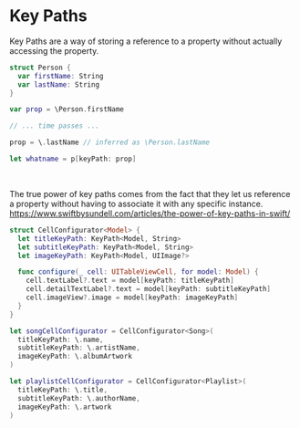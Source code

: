 # Key Paths
Key Paths are a way of storing a reference to a property without actually accessing the property. 

```swift
struct Person {
  var firstName: String
  var lastName: String
}

var prop = \Person.firstName

// ... time passes ...

prop = \.lastName // inferred as \Person.lastName

let whatname = p[keyPath: prop]
```

<br>

The true power of key paths comes from the fact that they let us reference a property without having to associate it with any specific instance.  
https://www.swiftbysundell.com/articles/the-power-of-key-paths-in-swift/

```swift
struct CellConfigurator<Model> {
  let titleKeyPath: KeyPath<Model, String>
  let subtitleKeyPath: KeyPath<Model, String>
  let imageKeyPath: KeyPath<Model, UIImage?>

  func configure(_ cell: UITableViewCell, for model: Model) {
    cell.textLabel?.text = model[keyPath: titleKeyPath]
    cell.detailTextLabel?.text = model[keyPath: subtitleKeyPath]
    cell.imageView?.image = model[keyPath: imageKeyPath]
  }
}
```

```swift
let songCellConfigurator = CellConfigurator<Song>(
  titleKeyPath: \.name,
  subtitleKeyPath: \.artistName,
  imageKeyPath: \.albumArtwork
)

let playlistCellConfigurator = CellConfigurator<Playlist>(
  titleKeyPath: \.title,
  subtitleKeyPath: \.authorName,
  imageKeyPath: \.artwork
)
```
